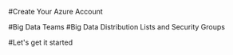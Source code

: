 
#Create Your Azure Account

#Big Data Teams
#Big Data Distribution Lists and Security Groups

#Let's get it started
